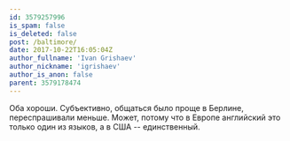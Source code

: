```yaml
---
id: 3579257996
is_spam: false
is_deleted: false
post: /baltimore/
date: 2017-10-22T16:05:04Z
author_fullname: 'Ivan Grishaev'
author_nickname: 'igrishaev'
author_is_anon: false
parent: 3579178474
---
```


<p>Оба хороши. Субъективно, общаться было проще в Берлине, переспрашивали меньше. Может, потому что в Европе английский это только один из языков, а в США -- единственный.</p>
